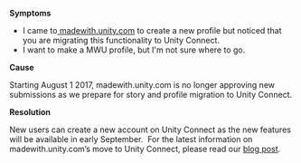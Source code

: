 

**Symptoms**


- I came to[ madewith.unity.com](http://madewith.unity.com/) to create a new profile but noticed that you are migrating this functionality to Unity Connect.
- I want to make a MWU profile, but I'm not sure where to go.



**Cause**



Starting August 1 2017, madewith.unity.com is no longer approving new submissions as we prepare for story and profile migration to Unity Connect.



**Resolution**



New users can create a new account on Unity Connect as the new features will be available in early September.  For the latest information on madewith.unity.com’s move to Unity Connect, please read our [blog post](https://blogs.unity3d.com/2017/08/08/madewith-unity-com-profile-and-story-creation-is-moving-to-unity-connect/).

